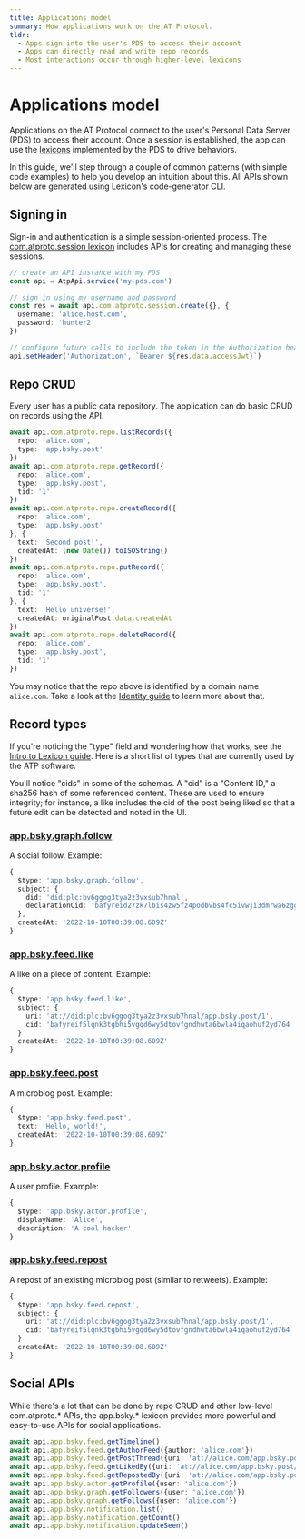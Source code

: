 ```yaml
---
title: Applications model
summary: How applications work on the AT Protocol.
tldr:
  - Apps sign into the user's PDS to access their account
  - Apps can directly read and write repo records
  - Most interactions occur through higher-level lexicons
---
```


# Applications model

Applications on the AT Protocol connect to the user's Personal Data Server (PDS) to access their account. Once a session is established, the app can use the [lexicons](./lexicon) implemented by the PDS to drive behaviors.

In this guide, we'll step through a couple of common patterns (with simple code examples) to help you develop an intuition about this. All APIs shown below are generated using Lexicon's code-generator CLI.

## Signing in

Sign-in and authentication is a simple session-oriented process. The [com.atproto.session lexicon](/lexicons/com-atproto-session) includes APIs for creating and managing these sessions.

```typescript
// create an API instance with my PDS
const api = AtpApi.service('my-pds.com')

// sign in using my username and password
const res = await api.com.atproto.session.create({}, {
  username: 'alice.host.com',
  password: 'hunter2'
})

// configure future calls to include the token in the Authorization header
api.setHeader('Authorization', `Bearer ${res.data.accessJwt}`)
```

## Repo CRUD

Every user has a public data repository. The application can do basic CRUD on records using the API.

```typescript
await api.com.atproto.repo.listRecords({
  repo: 'alice.com',
  type: 'app.bsky.post'
})
await api.com.atproto.repo.getRecord({
  repo: 'alice.com',
  type: 'app.bsky.post',
  tid: '1'
})
await api.com.atproto.repo.createRecord({
  repo: 'alice.com',
  type: 'app.bsky.post'
}, {
  text: 'Second post!',
  createdAt: (new Date()).toISOString()
})
await api.com.atproto.repo.putRecord({
  repo: 'alice.com',
  type: 'app.bsky.post',
  tid: '1'
}, {
  text: 'Hello universe!',
  createdAt: originalPost.data.createdAt
})
await api.com.atproto.repo.deleteRecord({
  repo: 'alice.com',
  type: 'app.bsky.post',
  tid: '1'
})
```

You may notice that the repo above is identified by a domain name `alice.com`. Take a look at the [Identity guide](./identity) to learn more about that.

## Record types

If you're noticing the "type" field and wondering how that works, see the [Intro to Lexicon guide](./lexicon). Here is a short list of types that are currently used by the ATP software.

You'll notice "cids" in some of the schemas. A "cid" is a "Content ID," a sha256 hash of some referenced content. These are used to ensure integrity; for instance, a like includes the cid of the post being liked so that a future edit can be detected and noted in the UI.

### <a href="/lexicons/app-bsky-graph#follow">app.bsky.graph.follow</a>

A social follow. Example:

```typescript
{
  $type: 'app.bsky.graph.follow',
  subject: {
    did: 'did:plc:bv6ggog3tya2z3vxsub7hnal',
    declarationCid: 'bafyreid27zk7lbis4zw5fz4podbvbs4fc5ivwji3dmrwa6zggnj4bnd57u'
  },
  createdAt: '2022-10-10T00:39:08.609Z'
}
```

### <a href="/lexicons/app-bsky-feed#like">app.bsky.feed.like</a>

A like on a piece of content. Example:

```typescript
{
  $type: 'app.bsky.feed.like',
  subject: {
    uri: 'at://did:plc:bv6ggog3tya2z3vxsub7hnal/app.bsky.post/1',
    cid: 'bafyreif5lqnk3tgbhi5vgqd6wy5dtovfgndhwta6bwla4iqaohuf2yd764
  }
  createdAt: '2022-10-10T00:39:08.609Z'
}
```

### <a href="/lexicons/app-bsky-feed#post">app.bsky.feed.post</a>

A microblog post. Example:

```typescript
{
  $type: 'app.bsky.feed.post',
  text: 'Hello, world!',
  createdAt: '2022-10-10T00:39:08.609Z'
}
```

### <a href="/lexicons/app-bsky-actor#profile">app.bsky.actor.profile</a>

A user profile. Example:

```typescript
{
  $type: 'app.bsky.actor.profile',
  displayName: 'Alice',
  description: 'A cool hacker'
}
```

### <a href="/lexicons/app-bsky-feed#repost">app.bsky.feed.repost</a>

A repost of an existing microblog post (similar to retweets). Example:

```typescript
{
  $type: 'app.bsky.feed.repost',
  subject: {
    uri: 'at://did:plc:bv6ggog3tya2z3vxsub7hnal/app.bsky.post/1',
    cid: 'bafyreif5lqnk3tgbhi5vgqd6wy5dtovfgndhwta6bwla4iqaohuf2yd764
  }
  createdAt: '2022-10-10T00:39:08.609Z'
}
```

## Social APIs

While there's a lot that can be done by repo CRUD and other low-level com.atproto.* APIs, the app.bsky.* lexicon provides more powerful and easy-to-use APIs for social applications.

```typescript
await api.app.bsky.feed.getTimeline()
await api.app.bsky.feed.getAuthorFeed({author: 'alice.com'})
await api.app.bsky.feed.getPostThread({uri: 'at://alice.com/app.bsky.post/1'})
await api.app.bsky.feed.getLikedBy({uri: 'at://alice.com/app.bsky.post/1'})
await api.app.bsky.feed.getRepostedBy({uri: 'at://alice.com/app.bsky.post/1'})
await api.app.bsky.actor.getProfile({user: 'alice.com'})
await api.app.bsky.graph.getFollowers({user: 'alice.com'})
await api.app.bsky.graph.getFollows({user: 'alice.com'})
await api.app.bsky.notification.list()
await api.app.bsky.notification.getCount()
await api.app.bsky.notification.updateSeen()
```
